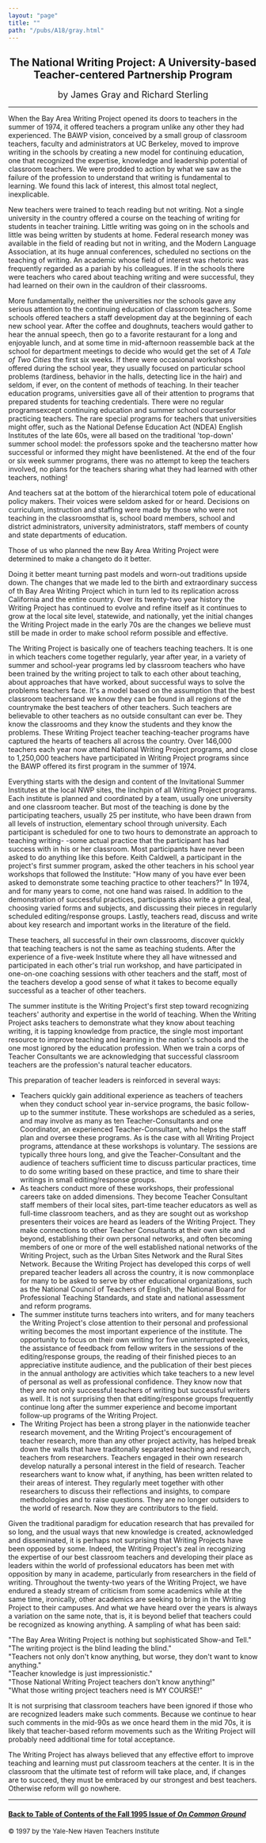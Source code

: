 ```yaml
---
layout: "page"
title: ""
path: "/pubs/A18/gray.html"
---
```

<main>
<center><h2>
The National Writing Project: A University-based Teacher-centered
Partnership Program</h2>
<font size="+1">by James Gray and Richard Sterling</font>
</center><hr/>
When the Bay Area Writing Project opened its doors to teachers in  the
summer of 1974, it offered teachers a program unlike any other  they had
experienced.  The BAWP vision, conceived by a small group  of classroom
teachers, faculty and administrators at UC Berkeley,  moved to improve
writing in the schools by creating a new model for  continuing education,
one that recognized the expertise, knowledge  and leadership potential of
classroom teachers.  We were prodded to  action by what we saw as the
failure of the profession to understand  that writing is fundamental to
learning.  We found this lack of  interest, this almost total neglect,
inexplicable.
<p>
New teachers were trained to teach reading but not writing.  Not a  single
university in the country offered a course on the teaching of  writing for
students in teacher training.  Little writing was going on  in the schools
and little was being written by students at home.   Federal research money
was available in the field of reading but not  in writing, and the Modern
Language Association, at its huge annual  conferences, scheduled no
sections on the teaching of writing.  An  academic whose field of interest
was rhetoric was frequently  regarded as a pariah by his colleagues.  If
in the schools there were  teachers who cared about teaching writing and
were successful, they  had learned on their own in the cauldron of their
classrooms.
</p><p>
More fundamentally, neither the universities nor the schools gave  any
serious attention to the continuing education of classroom  teachers.
Some schools offered teachers a staff development day at  the beginning of
each new school year.  After the coffee and  doughnuts, teachers would
gather to hear the annual speech, then go  to a favorite restaurant for a
long and enjoyable lunch, and at some  time in mid-afternoon reassemble
back at the school for department  meetings to decide who would get the
set of <i>A Tale of Two Cities</i> the  first six weeks.  If there were
occasional workshops offered during  the school year, they usually focused
on particular school problems  (tardiness, behavior in the halls,
detecting lice in the hair) and  seldom, if ever, on the content of
methods of teaching.  In their  teacher education programs, universities
gave all of their attention to  programs that prepared students for
teaching credentials.  There  were no regular programs­except
continuing education and summer  school courses­for practicing
teachers.  The rare special programs  for teachers that universities might
offer, such as the National  Defense Education Act (NDEA) English
Institutes of the late 60s, were  all based on the traditional 'top-down'
summer school model:  the  professors spoke and the teachers­no
matter how successful or  informed they might have been­listened.  At
the end of the four or  six week summer programs, there was no attempt to
keep the  teachers involved, no plans for the teachers sharing what they
had  learned with other teachers, nothing!
</p><p>
And teachers sat at the bottom of the hierarchical totem pole of
educational policy makers.  Their voices were seldom asked for or  heard.
Decisions on curriculum, instruction and staffing were made  by those who
were not teaching in the classrooms­that is, school  board members,
school and district administrators, university  administrators, staff
members of county and state departments of  education.
</p><p>Those of us who planned the new Bay Area Writing Project were
determined to make a change­to do it better.
</p><p>
Doing it better meant turning past models and worn-out traditions  upside
down.  The changes that we made led to the birth and  extraordinary
success of th Bay Area Writing Project which in turn  led to its
replication across California and the entire country.  Over its
twenty-two year history the Writing Project has continued to evolve  and
refine itself as it continues to grow at the local site level,  statewide,
and nationally, yet the initial changes the Writing Project  made in the
early 70s are the changes we believe must still be made  in order to make
school reform possible and effective.
</p><p>
The Writing Project is basically one of teachers teaching teachers.  It
is one in which teachers come together regularly, year after year, in  a
variety of summer and school-year programs led by classroom  teachers who
have been trained by the writing project to talk to each  other about
teaching, about approaches that have worked, about  successful ways to
solve the problems teachers face.  It's a model  based on the assumption
that the best classroom teachers­and we  know they can be found in
all regions of the country­make the best  teachers of other teachers.
Such teachers are believable to other  teachers as no outside consultant
can ever be.  They know the  classrooms and they know the students and
they know the problems.   These Writing Project teacher teaching-teacher
programs have  captured the hearts of teachers all across the country.
Over 146,000  teachers each year now attend National Writing Project
programs,  and close to 1,250,000 teachers have participated in Writing
Project  programs since the BAWP offered its first program in the summer
of  1974.
</p><p>
Everything starts with the design and content of the Invitational  Summer
Institutes at the local NWP sites, the linchpin of all Writing  Project
programs.  Each institute is planned and coordinated by a  team, usually
one university and one classroom teacher.  But most of  the teaching is
done by the participating teachers, usually 25 per  institute, who have
been drawn from all levels of instruction,  elementary school through
university.  Each participant is scheduled  for one to two hours to
demonstrate an approach to teaching writing- -some actual practice that
the participant has had success with in his  or her classroom.  Most
participants have never been asked to do  anything like this before.
Keith Caldwell, a participant in the  project's first summer program,
asked the other teachers in his  school year workshops that followed the
Institute:  "How many of  you have ever been asked to demonstrate some
teaching practice to  other teachers?"  In 1974, and for many years to
come, not one hand  was raised.  In addition to the demonstration of
successful practices,  participants also write a great deal, choosing
varied forms and  subjects, and discussing their pieces in regularly
scheduled  editing/response groups.  Lastly, teachers read, discuss and
write  about key research and important works in the literature of the
field.
</p><p>
These teachers, all successful in their own classrooms, discover  quickly
that teaching teachers is not the same as teaching students.   After the
experience of a five-week Institute where they all have  witnessed and
participated in each other's trial run workshop, and  have participated in
one-on-one coaching sessions with other  teachers and the staff, most of
the teachers develop a good sense of  what it takes to become equally
successful as a teacher of other  teachers.
</p><p>
The summer institute is the Writing Project's first step toward
recognizing teachers' authority and expertise in the world of  teaching.
When the Writing Project asks teachers to demonstrate  what they know
about teaching writing, it is tapping knowledge from  practice, the single
most important resource to improve teaching and  learning in the nation's
schools and the one most ignored by the  education profession.  When we
train a corps of Teacher Consultants  we are acknowledging that successful
classroom teachers are the  profession's natural teacher educators.
</p><p>
This preparation of teacher leaders is reinforced in several ways:
</p><ul>
<li>Teachers quickly gain additional experience as teachers of teachers
when they conduct school year in-service programs, the basic  follow-up to
the summer institute.  These workshops are scheduled  as a series, and may
involve as many as ten Teacher-Consultants and  one Coordinator, an
experienced Teacher-Consultant, who helps the  staff plan and oversee
these programs.  As is the case with all  Writing Project programs,
attendance at these workshops is  voluntary.  The sessions are typically
three hours long, and give the  Teacher-Consultant and the audience of
teachers sufficient time to  discuss particular practices, time to do some
writing based on these  practice, and time to share their writings in
small editing/response  groups.
</li><li>As teachers conduct more of these workshops, their professional
careers take on added dimensions.  They become Teacher Consultant  staff
members of their local sites, part-time teacher educators as well  as
full-time classroom teachers, and as they are sought out as  workshop
presenters their voices are heard as leaders of the Writing  Project.
They make connections to other Teacher Consultants at their  own site and
beyond, establishing their own personal networks, and  often becoming
members of one or more of the well established  national networks of the
Writing Project, such as the Urban Sites  Network and the Rural Sites
Network.  Because the Writing Project  has developed this corps of well
prepared teacher leaders all across  the country, it is now commonplace
for many to be asked to serve by  other educational organizations, such as
the National Council of  Teachers of English, the National Board for
Professional Teaching  Standards, and state and national assessment and
reform programs.
</li><li>The summer institute turns teachers into writers, and for many
teachers the Writing Project's close attention to their personal and
professional writing becomes the most important experience of the
institute.  The opportunity to focus on their own writing for five
uninterrupted weeks, the assistance of feedback from fellow writers  in
the sessions of the editing/response groups, the reading of their
finished pieces to an appreciative institute audience, and the
publication of their best pieces in the annual anthology are activities
which take teachers to a new level of personal as well as professional
confidence.  They know now that they are not only successful  teachers of
writing but successful writers as well.  It is not surprising  then that
editing/response groups frequently continue long after the  summer
experience and become important follow-up programs of  the Writing
Project.
</li><li>The Writing Project has been a strong player in the nationwide
teacher research movement, and the Writing Project's  encouragement of
teacher research, more than any other project  activity, has helped break
down the walls that have traditonally  separated teaching and research,
teachers from researchers.   Teachers engaged in their own research
develop naturally a personal  interest in the field of research.  Teacher
researchers want to know  what, if anything, has been written related to
their areas of interest.   They regularly meet together with other
researchers to discuss their  reflections and insights, to compare
methodologies and to raise  questions.  They are no longer outsiders to
the world of research.   Now they are contributors to the field.
</li></ul>
Given the traditional paradigm for education research that has  prevailed
for so long, and the usual ways that new knowledge is  created,
acknowledged and disseminated, it is perhaps not surprising  that Writing
Projects have been opposed by some.  Indeed, the  Writing Project's zeal
in recognizing the expertise of our best  classroom teachers and
developing their place as leaders within the  world of professional
educators has been met with opposition by  many in academe, particularly
from researchers in the field of  writing.  Throughout the twenty-two
years of the Writing Project, we  have endured a steady stream of
criticism from some academics  while at the same time, ironically, other
academics are seeking to  bring in the Writing Project to their campuses.
And what we have  heard over the years is always a variation on the same
note, that is,  it is beyond belief that teachers could be recognized as
knowing  anything.  A sampling of what has been said:
<p>
"The Bay Area Writing Project is nothing but sophisticated  Show-and
Tell."
<br/>"The writing project is the blind leading the blind."
<br/>"Teachers not only don't know anything, but worse, they don't want  to
know anything."
<br/>"Teacher knowledge is just impressionistic."
<br/>"Those National Writing Project teachers don't know anything!"
<br/>"What those writing project teachers need is MY COURSE!"
</p><p>
It is not surprising that classroom teachers have been ignored if  those
who are recognized leaders make such comments.  Because we  continue to
hear such comments in the mid-90s as we once heard  them in the mid 70s,
it is likely that teacher-based reform  movements such as the Writing
Project will probably need additional  time for total acceptance.
</p><p>
The Writing Project has always believed that any effective effort to
improve teaching and learning must put classroom teachers at the  center.
It is in the classroom that the ultimate test of reform will  take place,
and, if changes are to succeed, they must be embraced by  our strongest
and best teachers.  Otherwise reform will go nowhere.
</p><hr/>
<h4><a href=".\">Back to
Table of Contents of the Fall 1995 Issue of <i>On Common
Ground</i></a>
</h4>
<font size="-1">© 1997 by the Yale-New Haven Teachers Institute
</font></main>